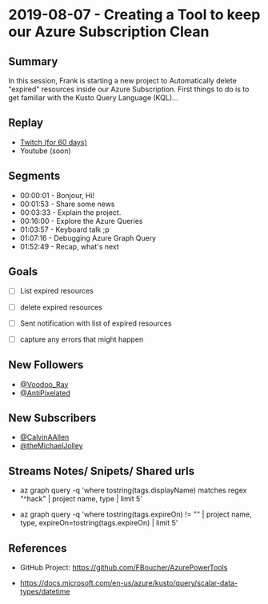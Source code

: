 
# 2019-08-07 - Creating a Tool to keep our Azure Subscription Clean

Summary
-------

In this session, Frank is starting a new project to Automatically delete "expired" resources inside our Azure Subscription. First things to do is to get familiar with the Kusto Query Language (KQL)...

Replay
------

- [Twitch (for 60 days)](https://www.twitch.tv/videos/)
- Youtube (soon)


Segments
--------

- 00:00:01 - Bonjour, Hi!
- 00:01:53 - Share some news
- 00:03:33 - Explain the project.
- 00:16:00 - Explore the Azure Queries
- 01:03:57 - Keyboard talk ;p
- 01:07:16 - Debugging Azure Graph Query
- 01:52:49 - Recap, what's next


Goals
-----

- [ ] List expired resources
- [ ] delete expired resources
- [ ] Sent notification with list of expired resources
- [ ] capture any errors that might happen



New Followers
-------------

- [@Voodoo_Ray](https://www.twitch.tv/Voodoo_Ray)
- [@AntiPixelated](https://www.twitch.tv/AntiPixelated)


New Subscribers
---------------

- [@CalvinAAllen](https://www.twitch.tv/CalvinAAllen)
- [@theMichaelJolley](https://www.twitch.tv/theMichaelJolley)



Streams Notes/ Snipets/ Shared urls
-----------------------------------

- az graph query -q 'where tostring(tags.displayName) matches regex "^hack" | project name, type | limit 5'

- az graph query -q 'where tostring(tags.expireOn) != "" | project name, type, expireOn=tostring(tags.expireOn) | limit 5'



References
----------

- GitHub Project: https://github.com/FBoucher/AzurePowerTools

- https://docs.microsoft.com/en-us/azure/kusto/query/scalar-data-types/datetime